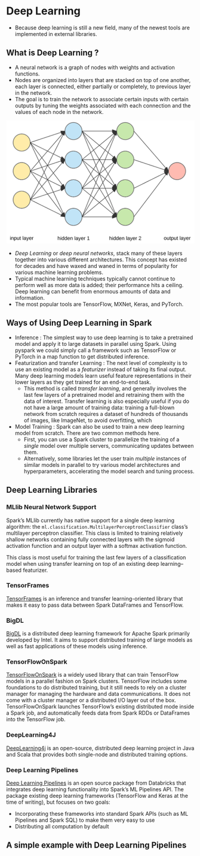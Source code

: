 # Deep Learning

- Because deep learning is still a new field, many of the newest tools are implemented in external libraries. 

## What is Deep Learning ?

- A neural network is a graph of nodes with weights and activation functions.
- Nodes are organized into layers that are stacked on top of one another, each layer is connected, either partially or completely, to previous layer in the network.
- The goal is to train the network to associate certain inputs with  certain outputs by tuning the weights associated with each connection  and the values of each node in the network.

![Image Classification with Convolutional Neural Networks | by ...](./ch31.assets/1*3fA77_mLNiJTSgZFhYnU0Q@2x.png)

- *Deep Learning* or *deep neural networks*, stack many of these layers together into various different architectures. This concept has existed for decades and have waxed and waned in terms of popularity for various machine learning problems.
- Typical machine learning techniques typically cannot continue to perform well as more data is added; their performance hits a ceiling. Deep learning can benefit from enormous amounts of data and information.
- The most popular tools are TensorFlow, MXNet, Keras, and PyTorch.

## Ways of Using Deep Learning in Spark

- Inference : The simplest way to use deep learning is to take a pretrained model and apply it to large datasets in parallel using Spark. Using pyspark we could simply call a framework such as TensorFlow or PyTorch in a map function to get distributed inference.
- Featurization and transfer Learning : The next level of complexity is to use an existing model as a *featurizer* instead of taking its final output. Many deep learning models learn  useful feature representations in their lower layers as they get trained for an end-to-end task.
    - This method is called *transfer learning*, and generally involves the last few layers of a pretrained model and retraining them with the  data of interest. Transfer learning is also especially useful if you do  not have a large amount of training data: training a full-blown network  from scratch requires a dataset of hundreds of thousands of images, like ImageNet, to avoid overfitting, which
- Model Training : Spark can also be used to train a new deep learning model from scratch. There are two common methods here. 
    - First, you can use a Spark cluster to  parallelize the training of a *single* model over multiple servers, communicating updates between them. 
    - Alternatively, some libraries let the user train *multiple* instances of similar models in parallel to try various model  architectures and hyperparameters, accelerating the model search and  tuning process.

## Deep Learning Libraries

### MLlib Neural Network Support

Spark’s MLlib currently has native support for a single deep learning algorithm: the `ml.classification.MultilayerPerceptronClassifier` class’s multilayer perceptron classifier. This class is limited to training relatively shallow networks containing fully connected layers  with the sigmoid activation function and an output layer with a softmax  activation function. 

This class is most useful for training the last few layers of a classification model when using transfer learning on top of an existing deep learning–based featurizer.

### TensorFrames

[TensorFrames](https://github.com/databricks/tensorframes) is an inference and transfer learning-oriented library that makes it easy to pass data between Spark DataFrames and TensorFlow.

### BigDL

[BigDL](https://github.com/intel-analytics/BigDL) is a distributed deep learning framework for Apache Spark primarily  developed by Intel. It aims to support distributed training of large  models as well as fast applications of these models using inference.

### TensorFlowOnSpark

[TensorFlowOnSpark](https://github.com/yahoo/TensorFlowOnSpark) is a widely used library that can train TensorFlow models in a parallel  fashion on Spark clusters. TensorFlow includes some foundations to do  distributed training, but it still needs to rely on a cluster manager  for managing the hardware and data communications. It does not come with a cluster manager or a distributed I/O layer out of the box.  TensorFlowOnSpark launches TensorFlow’s existing distributed mode inside a Spark job, and automatically feeds data from Spark RDDs or DataFrames into the TensorFlow job.

### DeepLearning4J

[DeepLearning4j](https://deeplearning4j.org/spark) is an open-source, distributed deep learning project in Java and Scala that  provides both single-node and distributed training options.

### Deep Learning Pipelines

[Deep Learning Pipelines](https://github.com/databricks/spark-deep-learning) is an open source package from Databricks that integrates deep learning  functionality into Spark’s ML Pipelines API. The package existing deep  learning frameworks (TensorFlow and Keras at the time of writing), but  focuses on two goals:

- Incorporating these frameworks into standard Spark APIs (such as ML Pipelines and Spark SQL) to make them very easy to use
- Distributing all computation by default

## A simple example with Deep Learning Pipelines



